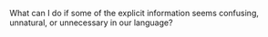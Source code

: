What can I do if some of the explicit information seems confusing, unnatural, or unnecessary in our language?